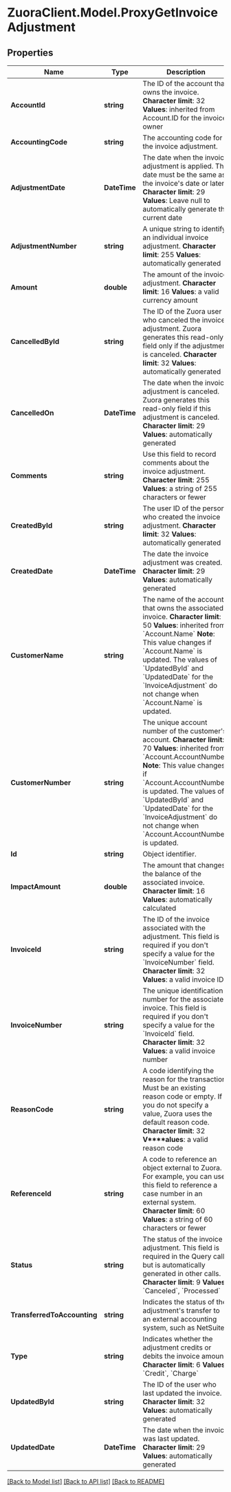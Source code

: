 # ZuoraClient.Model.ProxyGetInvoiceAdjustment

## Properties

Name | Type | Description | Notes
------------ | ------------- | ------------- | -------------
**AccountId** | **string** |  The ID of the account that owns the invoice. **Character limit**: 32 **Values**: inherited from Account.ID for the invoice owner  | [optional] 
**AccountingCode** | **string** | The accounting code for the invoice adjustment.  | [optional] 
**AdjustmentDate** | **DateTime** |  The date when the invoice adjustment is applied. This date must be the same as the invoice&#39;s date or later. **Character limit**: 29 **Values**: Leave null to automatically generate the current date  | [optional] 
**AdjustmentNumber** | **string** |  A unique string to identify an individual invoice adjustment. **Character limit**: 255 **Values**: automatically generated  | [optional] 
**Amount** | **double** |  The amount of the invoice adjustment. **Character limit**: 16 **Values**: a valid currency amount  | [optional] 
**CancelledById** | **string** |  The ID of the Zuora user who canceled the invoice adjustment. Zuora generates this read-only field only if the adjustment is canceled. **Character limit**: 32 **Values**: automatically generated  | [optional] 
**CancelledOn** | **DateTime** |  The date when the invoice adjustment is canceled. Zuora generates this read-only field if this adjustment is canceled. **Character limit**: 29 **Values**: automatically generated  | [optional] 
**Comments** | **string** |  Use this field to record comments about the invoice adjustment. **Character limit**: 255 **Values**: a string of 255 characters or fewer  | [optional] 
**CreatedById** | **string** |  The user ID of the person who created the invoice adjustment. **Character limit**: 32 **Values**: automatically generated  | [optional] 
**CreatedDate** | **DateTime** |  The date the invoice adjustment was created. **Character limit**: 29 **Values**: automatically generated  | [optional] 
**CustomerName** | **string** |  The name of the account that owns the associated invoice.  **Character limit**: 50  **Values**: inherited from &#x60;Account.Name&#x60;  **Note**: This value changes if &#x60;Account.Name&#x60; is updated. The values of &#x60;UpdatedById&#x60; and &#x60;UpdatedDate&#x60; for the &#x60;InvoiceAdjustment&#x60; do not change when &#x60;Account.Name&#x60; is updated.  | [optional] 
**CustomerNumber** | **string** |  The unique account number of the customer&#39;s account.  **Character limit**: 70  **Values**: inherited from &#x60;Account.AccountNumber&#x60;  **Note**: This value changes if &#x60;Account.AccountNumber&#x60; is updated. The values of &#x60;UpdatedById&#x60; and &#x60;UpdatedDate&#x60; for the &#x60;InvoiceAdjustment&#x60; do not change when &#x60;Account.AccountNumber&#x60; is updated.  | [optional] 
**Id** | **string** | Object identifier. | [optional] 
**ImpactAmount** | **double** |  The amount that changes the balance of the associated invoice. **Character limit**: 16 **Values**: automatically calculated  | [optional] 
**InvoiceId** | **string** |  The ID of the invoice associated with the adjustment. This field is required if you don&#39;t specify a value for the &#x60;InvoiceNumber&#x60; field. **Character limit**: 32 **Values**: a valid invoice ID  | [optional] 
**InvoiceNumber** | **string** |  The unique identification number for the associated invoice. This field is required if you don&#39;t specify a value for the &#x60;InvoiceId&#x60; field. **Character limit**: 32 **Values**: a valid invoice number  | [optional] 
**ReasonCode** | **string** |  A code identifying the reason for the transaction. Must be an existing reason code or empty. If you do not specify a value, Zuora uses the default reason code. **Character limit**: 32 **V****alues**: a valid reason code  | [optional] 
**ReferenceId** | **string** |  A code to reference an object external to Zuora. For example, you can use this field to reference a case number in an external system. **Character limit**: 60 **Values**: a string of 60 characters or fewer  | [optional] 
**Status** | **string** |  The status of the invoice adjustment. This field is required in the Query call, but is automatically generated in other calls. **Character limit**: 9 **Values**: &#x60;Canceled&#x60;, &#x60;Processed&#x60;  | [optional] 
**TransferredToAccounting** | **string** | Indicates the status of the adjustment&#39;s transfer to an external accounting system, such as NetSuite.  | [optional] 
**Type** | **string** |  Indicates whether the adjustment credits or debits the invoice amount. **Character limit**: 6 **Values**: &#x60;Credit&#x60;, &#x60;Charge&#x60;  | [optional] 
**UpdatedById** | **string** |  The ID of the user who last updated the invoice. **Character limit**: 32 **Values**: automatically generated  | [optional] 
**UpdatedDate** | **DateTime** |  The date when the invoice was last updated. **Character limit**: 29 **Values**: automatically generated  | [optional] 

[[Back to Model list]](../README.md#documentation-for-models) [[Back to API list]](../README.md#documentation-for-api-endpoints) [[Back to README]](../README.md)

